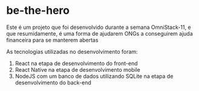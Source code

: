 # be-the-hero
Este é um projeto que foi desenvolvido durante a semana OmniStack-11, e que resumidamente, é uma forma de ajudarem ONGs a conseguirem ajuda financeira para se manterem abertas

As tecnologias utilizadas no desenvolvimento foram:
<ol>
  <li>React na etapa de desenvolvimento do front-end</li>
  <li>React Native na etapa de desenvolvimento mobile</li>
  <li>NodeJS com um banco de dados utilizando SQLite na etapa de desenvolvimento do back-end</li>
</ol>

